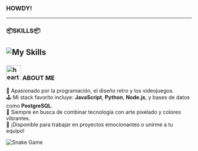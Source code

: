 ### **HOWDY!**   
---  
### 📦**SKILLS**📦
![My Skills](https://skillicons.dev/icons?i=npm,github,aws,java,electron,angular,azure,js,fastapi,firebase,css,git,idea,mysql,nodejs,py,react,spring,vscode,css)
---
### <img src="https://media.tenor.com/tmC4P9hHGwEAAAAm/jojo-menacing.webp" alt="heart" width="40"/> **ABOUT ME**
👾 Apasionado por la programación, el diseño retro y los videojuegos.  
🕹️ Mi stack favorito incluye: **JavaScript**, **Python**, **Node.js**, y bases de datos como **PostgreSQL**.  
🗾 Siempre en busca de combinar tecnología con arte pixelado y colores vibrantes.  
🍜 ¡Disponible para trabajar en proyectos emocionantes o unirme a tu equipo!  

<picture>
  <source media="(prefers-color-scheme: dark)" srcset="https://kuromy777.github.io/kuromy777/github-contribution-grid-snake-dark.svg" />
  <source media="(prefers-color-scheme: light)" srcset="https://kuromy777.github.io/kuromy777/github-contribution-grid-snake.svg" />
  <img alt="Snake Game" src="https://kuromy777.github.io/kuromy777/github-contribution-grid-snake.svg" />
</picture>

